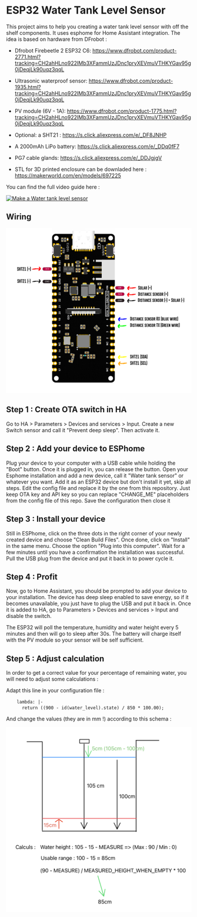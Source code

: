 # ESP32 Water Tank Level Sensor
This project aims to help you creating a water tank level sensor with off the shelf components. It uses esphome for Home Assistant integration.
The idea is based on hardware from DFrobot :

- Dfrobot Firebeetle 2 ESP32 C6: https://www.dfrobot.com/product-2771.html?tracking=CH2ahHLno922IMb3XFammUzJDnc1pryXEVmuVTHKYGav95g0jDeqjLk90uqz3qqL
- Ultrasonic waterproof sensor: https://www.dfrobot.com/product-1935.html?tracking=CH2ahHLno922IMb3XFammUzJDnc1pryXEVmuVTHKYGav95g0jDeqjLk90uqz3qqL
- PV module (6V - 1A): https://www.dfrobot.com/product-1775.html?tracking=CH2ahHLno922IMb3XFammUzJDnc1pryXEVmuVTHKYGav95g0jDeqjLk90uqz3qqL
- Optional: a SHT21 : https://s.click.aliexpress.com/e/_DF8JNHP
- A 2000mAh LiPo battery: https://s.click.aliexpress.com/e/_DDq0fF7
- PG7 cable glands: https://s.click.aliexpress.com/e/_DDJgjgV 


- STL for 3D printed enclosure can be downladed here : https://makerworld.com/en/models/697225

You can find the full video guide here :

[![Make a Water tank level sensor](https://img.youtube.com/vi/Iv-gyi-H778/hqdefault.jpg)](https://youtu.be/Iv-gyi-H778)

## Wiring
![Wiring information](https://raw.githubusercontent.com/tomsbasement/esp32-water-tank-sensor/refs/heads/main/wiring.png)

## Step 1 : Create OTA switch in HA
Go to HA > Parameters > Devices and services > Input.
Create a new Switch sensor and call it "Prevent deep sleep".
Then activate it.

## Step 2 : Add your device to ESPhome
Plug your device to your computer with a USB cable while holding the "Boot" button. Once it is plugged in, you can release the button.
Open your Esphome installation and add a new device, call it "Water tank sensor" or whatever you want.
Add it as an ESP32 device but don't install it yet, skip all steps.
Edit the config file and replace it by the one from this repository.
Just keep OTA key and API key so you can replace "CHANGE_ME" placeholders from the config file of this repo.
Save the configuration then close it

## Step 3 : Install your device
Still in ESPhome, click on the three dots in the right corner of your newly created device and choose "Clean Build Files".
Once done, click on "Install" in the same menu. Choose the option "Plug into this computer".
Wait for a few minutes until you have a confirmation the installation was successful.
Pull the USB plug from the device and put it back in to power cycle it.

## Step 4 : Profit
Now, go to Home Assistant, you should be prompted to add your device to your installation.
The device has deep sleep enabled to save energy, so if it becomes unavailable, you just have to plug the USB and put it back in.
Once it is added to HA, go to Parameters > Devices and services > Input and disable the switch.

The ESP32 will poll the temperature, humidity and water height every 5 minutes and then will go to sleep after 30s.
The battery will charge itself with the PV module so your sensor will be self sufficient.

## Step 5 : Adjust calculation
In order to get a correct value for your percentage of remaining water, you will need to adjust some calculations :

Adapt this line in your configuration file :

```
    lambda: |-
      return ((900 - id(water_level).state) / 850 * 100.00);
```

And change the values (they are in mm !) according to this schema :

![Calculation](https://raw.githubusercontent.com/tomsbasement/esp32-water-tank-sensor/refs/heads/main/Calculation.png)
